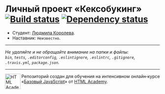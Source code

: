# Личный проект «Кексобукинг» [![Build status][travis-image]][travis-url] [![Dependency status][dependency-image]][dependency-url]

* Студент: [Людмила Королева](https://up.htmlacademy.ru/javascript/8/user/345569).
* Наставник: `Неизвестно`.

---

_Не удаляйте и не обращайте внимание на папки и файлы:_<br>
_`bin`, `tests`, `.editorconfig`, `.eslintignore`, `.eslintrc`, `.gitignore`, `.travis.yml`, `package.json`._

---

<a href="https://htmlacademy.ru/intensive/javascript"><img align="left" width="50" height="50" title="HTML Academy" src="https://up.htmlacademy.ru/static/img/intensive/javascript/logo-for-github.svg"></a>

Репозиторий создан для обучения на интенсивном онлайн‑курсе «[Базовый JavaScript](https://htmlacademy.ru/intensive/javascript)» от [HTML Academy](https://htmlacademy.ru).

[travis-image]: https://travis-ci.org/htmlacademy-javascript/345569-keksobooking.svg?branch=master
[travis-url]: https://travis-ci.org/htmlacademy-javascript/345569-keksobooking
[dependency-image]: https://david-dm.org/htmlacademy-javascript/345569-keksobooking.svg?style=flat-square
[dependency-url]: https://david-dm.org/htmlacademy-javascript/345569-keksobooking
